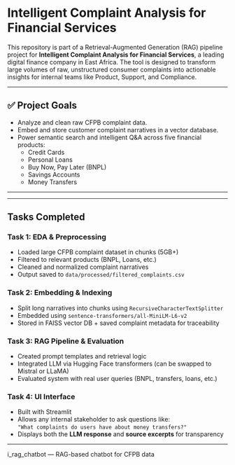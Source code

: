  # Intelligent Complaint Analysis for Financial Services

This repository is part of a Retrieval-Augmented Generation (RAG) pipeline project for **Intelligent Complaint Analysis for Financial Services**, a leading digital finance company in East Africa. The tool is designed to transform large volumes of raw, unstructured consumer complaints into actionable insights for internal teams like Product, Support, and Compliance.

---

## ✅ Project Goals

- Analyze and clean raw CFPB complaint data.
- Embed and store customer complaint narratives in a vector database.
- Power semantic search and intelligent Q&A across five financial products:
  - Credit Cards
  - Personal Loans
  - Buy Now, Pay Later (BNPL)
  - Savings Accounts
  - Money Transfers

---


---

##  Tasks Completed

###  Task 1: EDA & Preprocessing
- Loaded large CFPB complaint dataset in chunks (5GB+)
- Filtered to relevant products (BNPL, Loans, etc.)
- Cleaned and normalized complaint narratives
- Output saved to `data/processed/filtered_complaints.csv`

###  Task 2: Embedding & Indexing
- Split long narratives into chunks using `RecursiveCharacterTextSplitter`
- Embedded using `sentence-transformers/all-MiniLM-L6-v2`
- Stored in FAISS vector DB + saved complaint metadata for traceability

###  Task 3: RAG Pipeline & Evaluation
- Created prompt templates and retrieval logic
- Integrated LLM via Hugging Face transformers (can be swapped to Mistral or LLaMA)
- Evaluated system with real user queries (BNPL, transfers, loans, etc.)

###  Task 4: UI Interface
- Built with Streamlit
- Allows any internal stakeholder to ask questions like:  
  `"What complaints do users have about money transfers?"`  
- Displays both the **LLM response** and **source excerpts** for transparency

---

i_rag_chatbot — RAG-based chatbot for CFPB data
